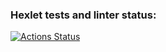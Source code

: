 ### Hexlet tests and linter status:
[![Actions Status](https://github.com/ofay11/frontend-project-44/workflows/hexlet-check/badge.svg)](https://github.com/ofay11/frontend-project-44/actions)